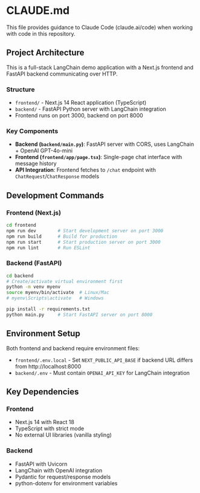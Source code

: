 # CLAUDE.md

This file provides guidance to Claude Code (claude.ai/code) when working with code in this repository.

## Project Architecture

This is a full-stack LangChain demo application with a Next.js frontend and FastAPI backend communicating over HTTP.

### Structure
- `frontend/` - Next.js 14 React application (TypeScript)
- `backend/` - FastAPI Python server with LangChain integration
- Frontend runs on port 3000, backend on port 8000

### Key Components
- **Backend (`backend/main.py`)**: FastAPI server with CORS, uses LangChain + OpenAI GPT-4o-mini
- **Frontend (`frontend/app/page.tsx`)**: Single-page chat interface with message history
- **API Integration**: Frontend fetches to `/chat` endpoint with `ChatRequest`/`ChatResponse` models

## Development Commands

### Frontend (Next.js)
```bash
cd frontend
npm run dev        # Start development server on port 3000
npm run build      # Build for production
npm run start      # Start production server on port 3000
npm run lint       # Run ESLint
```

### Backend (FastAPI)
```bash
cd backend
# Create/activate virtual environment first
python -m venv myenv
source myenv/bin/activate  # Linux/Mac
# myenv\Scripts\activate   # Windows

pip install -r requirements.txt
python main.py     # Start FastAPI server on port 8000
```

## Environment Setup

Both frontend and backend require environment files:
- `frontend/.env.local` - Set `NEXT_PUBLIC_API_BASE` if backend URL differs from http://localhost:8000
- `backend/.env` - Must contain `OPENAI_API_KEY` for LangChain integration

## Key Dependencies

### Frontend
- Next.js 14 with React 18
- TypeScript with strict mode
- No external UI libraries (vanilla styling)

### Backend
- FastAPI with Uvicorn
- LangChain with OpenAI integration
- Pydantic for request/response models
- python-dotenv for environment variables